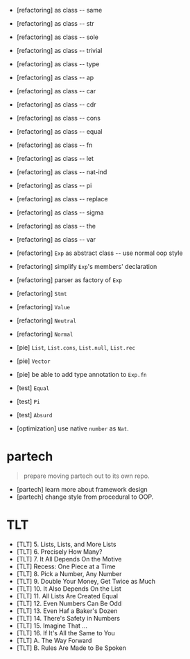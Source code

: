 - [refactoring] as class -- same
- [refactoring] as class -- str
- [refactoring] as class -- sole
- [refactoring] as class -- trivial
- [refactoring] as class -- type

- [refactoring] as class -- ap
- [refactoring] as class -- car
- [refactoring] as class -- cdr
- [refactoring] as class -- cons
- [refactoring] as class -- equal
- [refactoring] as class -- fn
- [refactoring] as class -- let
- [refactoring] as class -- nat-ind
- [refactoring] as class -- pi
- [refactoring] as class -- replace
- [refactoring] as class -- sigma
- [refactoring] as class -- the
- [refactoring] as class -- var

- [refactoring] `Exp` as abstract class -- use normal oop style

- [refactoring] simplify `Exp`'s members' declaration

- [refactoring] parser as factory of `Exp`

- [refactoring] `Stmt`
- [refactoring] `Value`
- [refactoring] `Neutral`
- [refactoring] `Normal`

- [pie] `List`, `List.cons`, `List.null`, `List.rec`
- [pie] `Vector`
- [pie] be able to add type annotation to `Exp.fn`

- [test] `Equal`
- [test] `Pi`
- [test] `Absurd`

- [optimization] use native `number` as `Nat`.

# partech

> prepare moving partech out to its own repo.

- [partech] learn more about framework design
- [partech] change style from procedural to OOP.

# TLT

- [TLT] 5. Lists, Lists, and More Lists
- [TLT] 6. Precisely How Many?
- [TLT] 7. It All Depends On the Motive
- [TLT] Recess: One Piece at a Time
- [TLT] 8. Pick a Number, Any Number
- [TLT] 9. Double Your Money, Get Twice as Much
- [TLT] 10. It Also Depends On the List
- [TLT] 11. All Lists Are Created Equal
- [TLT] 12. Even Numbers Can Be Odd
- [TLT] 13. Even Haf a Baker's Dozen
- [TLT] 14. There's Safety in Numbers
- [TLT] 15. Imagine That ...
- [TLT] 16. If It's All the Same to You
- [TLT] A. The Way Forward
- [TLT] B. Rules Are Made to Be Spoken
